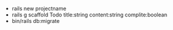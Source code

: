 - rails new projectname
- rails g scaffold Todo title:string content:string complite:boolean
- bin/rails db:migrate
